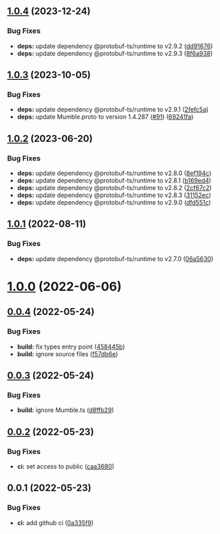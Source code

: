 

## [1.0.4](https://github.com/tf2pickup-org/mumble-protocol/compare/1.0.3...1.0.4) (2023-12-24)


### Bug Fixes

* **deps:** update dependency @protobuf-ts/runtime to v2.9.2 ([dd91676](https://github.com/tf2pickup-org/mumble-protocol/commit/dd916764d4caba8f5d36f15589e202044d3945e4))
* **deps:** update dependency @protobuf-ts/runtime to v2.9.3 ([8f6a938](https://github.com/tf2pickup-org/mumble-protocol/commit/8f6a938a06b0bb4fa5fec5515c7795438efb8f59))

## [1.0.3](https://github.com/tf2pickup-org/mumble-protocol/compare/1.0.2...1.0.3) (2023-10-05)


### Bug Fixes

* **deps:** update dependency @protobuf-ts/runtime to v2.9.1 ([2fefc5a](https://github.com/tf2pickup-org/mumble-protocol/commit/2fefc5a926093d6749f76116f457593ddd6d779d))
* **deps:** update Mumble.proto to version 1.4.287 ([#91](https://github.com/tf2pickup-org/mumble-protocol/issues/91)) ([69241fa](https://github.com/tf2pickup-org/mumble-protocol/commit/69241faf108399d2a2b751f18be03c0c71dd605a))

## [1.0.2](https://github.com/tf2pickup-org/mumble-protocol/compare/1.0.1...1.0.2) (2023-06-20)


### Bug Fixes

* **deps:** update dependency @protobuf-ts/runtime to v2.8.0 ([8ef194c](https://github.com/tf2pickup-org/mumble-protocol/commit/8ef194c602c61966aa44b94b26739c105b51468d))
* **deps:** update dependency @protobuf-ts/runtime to v2.8.1 ([b169ed4](https://github.com/tf2pickup-org/mumble-protocol/commit/b169ed4654b5f84f40d72e1d0687700c5a13322f))
* **deps:** update dependency @protobuf-ts/runtime to v2.8.2 ([2cf67c2](https://github.com/tf2pickup-org/mumble-protocol/commit/2cf67c239e5266fa234d09b899f74ed46793dcaa))
* **deps:** update dependency @protobuf-ts/runtime to v2.8.3 ([31152ec](https://github.com/tf2pickup-org/mumble-protocol/commit/31152ec63b412967971d85e6be8bc810efe5dedc))
* **deps:** update dependency @protobuf-ts/runtime to v2.9.0 ([dfd551c](https://github.com/tf2pickup-org/mumble-protocol/commit/dfd551c7bfa3836e16e3debeb310e0ac5c050dbb))

## [1.0.1](https://github.com/tf2pickup-org/mumble-protocol/compare/1.0.0...1.0.1) (2022-08-11)


### Bug Fixes

* **deps:** update dependency @protobuf-ts/runtime to v2.7.0 ([06a5630](https://github.com/tf2pickup-org/mumble-protocol/commit/06a5630f275f68467e72a7d7f695ed3258676da4))

# [1.0.0](https://github.com/tf2pickup-org/mumble-protocol/compare/0.0.4...1.0.0) (2022-06-06)

## [0.0.4](https://github.com/tf2pickup-org/mumble-protocol/compare/0.0.3...0.0.4) (2022-05-24)


### Bug Fixes

* **build:** fix types entry point ([458445b](https://github.com/tf2pickup-org/mumble-protocol/commit/458445bf3e23db1c8f245e574df2a26c2f74b223))
* **build:** ignore source files ([f57db6e](https://github.com/tf2pickup-org/mumble-protocol/commit/f57db6eb177786ac0cd0b194a44d027faaa3e34c))

## [0.0.3](https://github.com/tf2pickup-org/mumble-protocol/compare/0.0.2...0.0.3) (2022-05-24)


### Bug Fixes

* **build:** ignore Mumble.ts ([d8ffb29](https://github.com/tf2pickup-org/mumble-protocol/commit/d8ffb298bc82bee253ad94bb610248c60df32f0d))

## [0.0.2](https://github.com/tf2pickup-org/mumble-protocol/compare/0.0.1...0.0.2) (2022-05-23)


### Bug Fixes

* **ci:** set access to public ([caa3680](https://github.com/tf2pickup-org/mumble-protocol/commit/caa368082f5ebc327e423344d2ec8ac738df1001))

## 0.0.1 (2022-05-23)


### Bug Fixes

* **ci:** add github ci ([0a335f9](https://github.com/tf2pickup-org/mumble-protocol/commit/0a335f935cf8bbe12403e56f0929da729d5d5c42))
